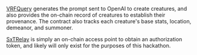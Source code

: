 [VRFQuery](https://github.com/Cactoidal/Island-of-Space-Time-Chainlink-Hackathon-Spring-2023/blob/main/contracts/VRFQuery.sol) generates the prompt sent to OpenAI to create creatures, and also provides the on-chain record of creatures to establish their provenance.  The contract also tracks each creature's base stats, location, demeanor, and summoner.

[SxTRelay](https://github.com/Cactoidal/Island-of-Space-Time-Chainlink-Hackathon-Spring-2023/blob/main/contracts/SxTRelay.sol) is simply an on-chain access point to obtain an authorization token, and likely will only exist for the purposes of this hackathon.
